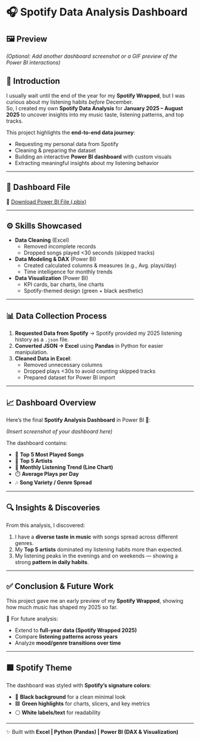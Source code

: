 # 🎧 Spotify Data Analysis Dashboard  

## 🖼️ Preview  
*(Optional: Add another dashboard screenshot or a GIF preview of the Power BI interactions)*  

## 📌 Introduction  
I usually wait until the end of the year for my **Spotify Wrapped**, but I was curious about my listening habits *before* December.  
So, I created my own **Spotify Data Analysis** for **January 2025 – August 2025** to uncover insights into my music taste, listening patterns, and top tracks.  

This project highlights the **end-to-end data journey**:  
- Requesting my personal data from Spotify  
- Cleaning & preparing the dataset  
- Building an interactive **Power BI dashboard** with custom visuals  
- Extracting meaningful insights about my listening behavior  

---

## 📂 Dashboard File  
🔗 [Download Power BI File (.pbix)](./Spotify_Analysis.pbix)  

---

## ⚙️ Skills Showcased  
- **Data Cleaning** (Excel)  
  - Removed incomplete records  
  - Dropped songs played <30 seconds (skipped tracks)  
- **Data Modeling & DAX** (Power BI)  
  - Created calculated columns & measures (e.g., Avg. plays/day)  
  - Time intelligence for monthly trends  
- **Data Visualization** (Power BI)  
  - KPI cards, bar charts, line charts  
  - Spotify-themed design (green + black aesthetic)  

---

## 📊 Data Collection Process  
1. **Requested Data from Spotify** → Spotify provided my 2025 listening history as a `.json` file.  
2. **Converted JSON → Excel** using **Pandas** in Python for easier manipulation.  
3. **Cleaned Data in Excel**:  
   - Removed unnecessary columns  
   - Dropped plays <30s to avoid counting skipped tracks  
   - Prepared dataset for Power BI import  

---

## 📈 Dashboard Overview  
Here’s the final **Spotify Analysis Dashboard** in Power BI 🎨:  

*(Insert screenshot of your dashboard here)*  

The dashboard contains:  
- 🎵 **Top 5 Most Played Songs**  
- 🎤 **Top 5 Artists**  
- 📆 **Monthly Listening Trend (Line Chart)**  
- ⏱️ **Average Plays per Day**  
- 🎶 **Song Variety / Genre Spread**  

---

## 🔍 Insights & Discoveries  
From this analysis, I discovered:  
1. I have a **diverse taste in music** with songs spread across different genres.  
2. My **Top 5 artists** dominated my listening habits more than expected.  
3. My listening peaks in the evenings and on weekends — showing a strong **pattern in daily habits**.  

---

## ✅ Conclusion & Future Work  
This project gave me an early preview of my **Spotify Wrapped**, showing how much music has shaped my 2025 so far.  

🔮 For future analysis:  
- Extend to **full-year data (Spotify Wrapped 2025)**  
- Compare **listening patterns across years**  
- Analyze **mood/genre transitions over time**  

---



## 🟩 Spotify Theme  
The dashboard was styled with **Spotify’s signature colors**:  
- 🎨 **Black background** for a clean minimal look  
- 🟩 **Green highlights** for charts, slicers, and key metrics  
- ⚪ **White labels/text** for readability  

---

✨ Built with **Excel | Python (Pandas) | Power BI (DAX & Visualization)**  
